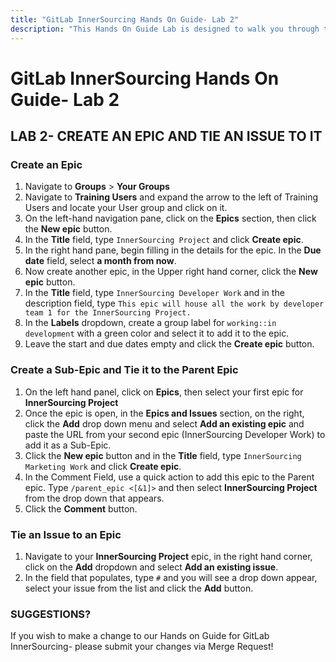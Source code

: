```yaml
---
title: "GitLab InnerSourcing Hands On Guide- Lab 2"
description: "This Hands On Guide Lab is designed to walk you through the lab exercises used in the GitLab InnerSourcing course."
---
```


# GitLab InnerSourcing Hands On Guide- Lab 2


## LAB 2- CREATE AN EPIC AND TIE AN ISSUE TO IT

### Create an Epic

1. Navigate to **Groups** > **Your Groups**
2. Navigate to **Training Users** and expand the arrow to the left of Training Users and locate your User group and click on it.
3. On the left-hand navigation pane, click on the **Epics** section, then click the **New epic** button.
4. In the **Title** field, type `InnerSourcing Project` and click **Create epic**.
5. In the right hand pane, begin filling in the details for the epic. In the **Due date** field, select **a month from now**.
6. Now create another epic, in the Upper right hand corner, click the **New epic** button.
7. In the **Title** field, type `InnerSourcing Developer Work` and in the description field, type `This epic will house all the work by developer team 1 for the InnerSourcing Project.`
8. In the **Labels** dropdown, create a group label for `working::in development` with a green color and select it to add it to the epic.
9. Leave the start and due dates empty and click the **Create epic** button.

### Create a Sub-Epic and Tie it to the Parent Epic

1. On the left hand panel, click on **Epics**, then select your first epic for **InnerSourcing Project**
2. Once the epic is open, in the **Epics and Issues** section, on the right, click the **Add** drop down menu and select **Add an existing epic** and paste the URL from your second epic (InnerSourcing Developer Work) to add it as a Sub-Epic.
3. Click the **New epic** button and in the **Title** field, type `InnerSourcing Marketing Work` and click **Create epic**.
4. In the Comment Field, use a quick action to add this epic to the Parent epic. Type `/parent_epic <[&1​]>` and then select **InnerSourcing Project** from the drop down that appears.
5. Click the **Comment** button.

### Tie an Issue to an Epic

1. Navigate to your **InnerSourcing Project** epic, in the right hand corner, click on the **Add** dropdown and select **Add an existing issue**.
2. In the field that populates, type `#` and you will see a drop down appear, select your issue from the list and click the **Add** button.

### SUGGESTIONS?

If you wish to make a change to our Hands on Guide for GitLab InnerSourcing- please submit your changes via Merge Request!

